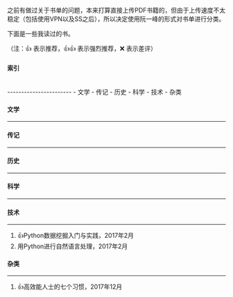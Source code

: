 之前有做过关于书单的问题，本来打算直接上传PDF书籍的，但由于上传速度不太稳定（包括使用VPN以及SS之后），所以决定使用阮一峰的形式对书单进行分类。

下面是一些我读过的书。

（注：👍 表示推荐，👍👍 表示强烈推荐，❌ 表示差评）

#### 索引
<br/>
-----------------------
- 文学
- 传记
- 历史
- 科学
- 技术
- 杂类

#### 文学

-----------------------

#### 传记

-----------------------

#### 历史

-----------------------

#### 科学

-----------------------

#### 技术

-----------------------
1. 👍Python数据挖掘入门与实践，2017年2月
2. 用Python进行自然语言处理，2017年2月

#### 杂类

-----------------------
1. 👍高效能人士的七个习惯，2017年12月
